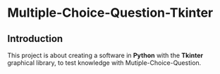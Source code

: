# Multiple-Choice-Question-Tkinter

## Introduction

This project is about creating a software in **Python** with the **Tkinter** graphical library, to test knowledge with Mutiple-Choice-Question.
